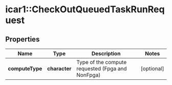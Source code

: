 # icar1::CheckOutQueuedTaskRunRequest


## Properties
Name | Type | Description | Notes
------------ | ------------- | ------------- | -------------
**computeType** | **character** | Type of the compute requested (Fpga and NonFpga) | [optional] 


